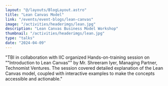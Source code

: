 ```yaml
---
layout: "@/layouts/BlogLayout.astro"
title: "Lean Canvas Model"
link: "/events/event-blogs/lean-canvas"
image: "/activities/headerimgs/lean.jpg"
description: "Lean Canvas Business Model Workshop"
thumbnail: "/activities/headerimgs/lean.jpg"
type: "talks"
date: "2024-04-09"
---
```


"TBI in collaboration with IIC organized Hands-on-training session on ""Introduction to Lean Canvas"" by Mr. Shreeram Iyer, Managing Partner, Technomist Ventures.
 The session covered detailed explanation of the Lean Canvas model, coupled with interactive examples to make the concepts accessible and actionable."